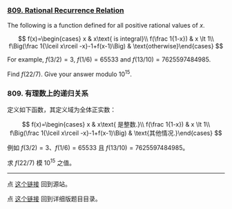 ### [809. Rational Recurrence Relation](https://projecteuler.net/problem=809)

The following is a function defined for all positive rational values of $x$.

$$
f(x)=\begin{cases} x  & x\text{ is integral}\\
f(\frac 1{1-x})	& x \lt 1\\
f\Big(\frac 1{\lceil x\rceil -x}-1+f(x-1)\Big)	& \text{otherwise}\end{cases}
$$

For example, $f(3/2)=3$, $f(1/6) = 65533$ and $f(13/10) = 7625597484985$.

Find $f(22/7)$. Give your answer modulo $10^{15}$.

### 809. 有理数上的递归关系

定义如下函数，其定义域为全体正实数：

$$
f(x)=\begin{cases} x  & x\text{ 是整数.}\\
f(\frac 1{1-x})	& x \lt 1\\
f\Big(\frac 1{\lceil x\rceil -x}-1+f(x-1)\Big)	& \text{其他情况.}\end{cases}
$$

例如 $f(3/2)=3$、$f(1/6) = 65533$ 且 $f(13/10) = 7625597484985$。

求 $f(22/7)$ 模 $10^{15}$ 之值。

---

点 [这个链接](https://fsy-juruo.github.io/pe-chinese-translation/) 回到源站。

点 [这个链接](https://fsy-juruo.github.io/pe-chinese-translation/detailed_content_archives.html) 回到详细版题目目录。